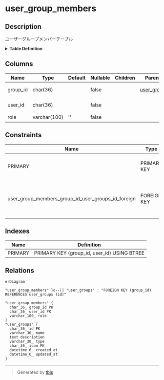 # user_group_members

## Description

ユーザーグループメンバーテーブル

<details>
<summary><strong>Table Definition</strong></summary>

```sql
CREATE TABLE `user_group_members` (
  `group_id` char(36) NOT NULL,
  `user_id` char(36) NOT NULL,
  `role` varchar(100) NOT NULL DEFAULT '',
  PRIMARY KEY (`group_id`,`user_id`),
  CONSTRAINT `user_group_members_group_id_user_groups_id_foreign` FOREIGN KEY (`group_id`) REFERENCES `user_groups` (`id`) ON DELETE CASCADE ON UPDATE CASCADE
) ENGINE=InnoDB DEFAULT CHARSET=utf8mb4
```

</details>

## Columns

| Name | Type | Default | Nullable | Children | Parents | Comment |
| ---- | ---- | ------- | -------- | -------- | ------- | ------- |
| group_id | char(36) |  | false |  | [user_groups](user_groups.md) | グループUUID |
| user_id | char(36) |  | false |  |  | ユーザーUUID |
| role | varchar(100) | '' | false |  |  | 役割 |

## Constraints

| Name | Type | Definition |
| ---- | ---- | ---------- |
| PRIMARY | PRIMARY KEY | PRIMARY KEY (group_id, user_id) |
| user_group_members_group_id_user_groups_id_foreign | FOREIGN KEY | FOREIGN KEY (group_id) REFERENCES user_groups (id) |

## Indexes

| Name | Definition |
| ---- | ---------- |
| PRIMARY | PRIMARY KEY (group_id, user_id) USING BTREE |

## Relations

```mermaid
erDiagram

"user_group_members" }o--|| "user_groups" : "FOREIGN KEY (group_id) REFERENCES user_groups (id)"

"user_group_members" {
  char_36_ group_id PK
  char_36_ user_id PK
  varchar_100_ role
}
"user_groups" {
  char_36_ id PK
  varchar_30_ name
  text description
  varchar_30_ type
  char_36_ icon FK
  datetime_6_ created_at
  datetime_6_ updated_at
}
```

---

> Generated by [tbls](https://github.com/k1LoW/tbls)
